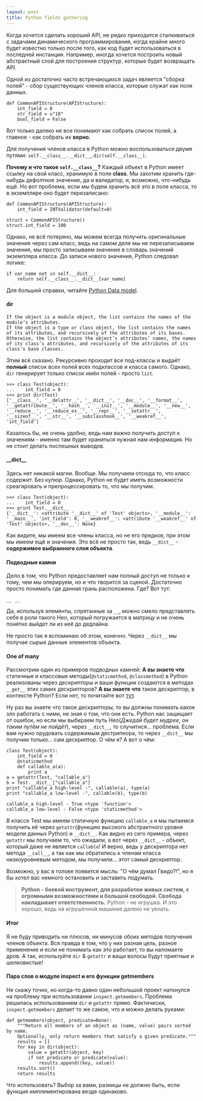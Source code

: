```yaml
---
layout: post
title: Python fields gathering
---
```

Когда хочется сделать хороший API, не редко приходится сталкиваться с задачами динамического программирования, когда крайне много будет известно только после того, как код будет использоваться в последней инстанции.
Например, иногда хочется построить новый абстрактный слой для построения структур, которые будет возвращать API.

Одной из достаточно часто встречающихся задач является "сборка полей" - сбор существующих членов класса, которые служат как поля данных.

    def CommonAPIStructure(APIStructure):
        int_field = 0
        str_field = u"10"
        bool_field = False

Вот только далеко не все понимают как собрать список полей, а главное - как собрать их **верно**.

<!-- more -->

Для получения членов класса в Python можно воспользоваться двумя путями: `self.__class__.__dict__`, `dir(self.__class__)`.

**Почему и что такое `self.__class__`?** Каждый объект в Python имеет ссылку на свой класс, хранимую в поле __class__. Мы захотим хранить где-нибудь дефолтное значение, да и валидатор, и, возможно, что-нибудь ещё. Но вот проблема, если мы будем хранить всё это в поле класса, то в экземпляре оно будет перезаписано:

    def CommonAPIStructure(APIStructure):
        int_field = INTValidator(default=0)
    
    struct = CommonAPIStructure()
    struct.int_field = 100

Однако, не всё потеряно, мы можем всегда получить оригинальные значения через сам класс, ведь на самом деле мы не перезаписываем значения, мы просто записываем значение в словарь значений экземпляра класса. До записи нового значения, Python следовал логике:

    if var_name not in self.__dict__:
        return self.__class__.__dict__[var_name]

Для большей справки, читайте [Python Data model](http://docs.python.org/2/reference/datamodel.html).

#### dir
    If the object is a module object, the list contains the names of the module’s attributes.
    If the object is a type or class object, the list contains the names of its attributes, and recursively of the attributes of its bases.
    Otherwise, the list contains the object’s attributes’ names, the names of its class’s attributes, and recursively of the attributes of its class’s base classes.

Этим всё сказано. Рекурсивно проходит все под-классы и выдаёт **полный** список всех полей всех подклассов и класса самого. Однако, `dir` генерирует только список имён полей - просто `list`.

    >>> class Test(object):
    ...    int_field = 0
    >>> print dir(Test)
    ['__class__', '__delattr__', '__dict__', '__doc__', '__format__', '__getattribute__', '__hash__', '__init__', '__module__', '__new__', '__reduce__', '__reduce_ex__', '__repr__', '__setattr__', '__sizeof__', '__str__', '__subclasshook__', '__weakref__', 'int_field']

Казалось бы, не очень удобно, ведь нам важно получить доступ к значениям - именно там будет храниться нужная нам информация. Но не стоит делать поспешных выводов.

#### __dict\_\_
Здесь нет никакой магии. Вообще. Мы получаем отсюда то, что класс содержит. Без купюр. Однако, Python не будет иметь возможности среагировать и препроцессировать то, что мы получим.

    >>> class Test(object):
    ...    int_field = 0
    >>> print Test.__dict__
    {'__dict__': <attribute '__dict__' of 'Test' objects>, '__module__': '__main__', 'int_field': 0, '__weakref__': <attribute '__weakref__' of 'Test' objects>, '__doc__': None}

Как видите, мы имеем все члены класса, но не его предков, при этом мы имеем ещё и значения. Это всё не просто так, ведь `__dict__` - **содержимое выбранного слоя объекта**.

#### Подводные камни

Дело в том, что Python предоставляет нам полный доступ не только к тому, чем мы оперируем, но и что творится за сценой. Достаточно просто понимать где данная грань расположена. Где? Вот тут:

`__ __`

Да, используя элементы, спрятанные за `__`, можно смело представлять себя в роли такого Нео, который погружается в матрицу и не очень понятно выйдет ли из неё до дедлайна.

Не просто так я вспоминаю об этом, конечно. Через `__dict__` мы получае сырые данные элементов объекта.

#### One of many
Рассмотрим один из примеров подводных камней:
**А вы знаете что** статичные и классовые методы(`@staticmethod`, `@classmethod`) в Python реализованы через дескрипторы и ваши функции создаются в методах `__get__` этих самих дескрипторов?
**А вы знаете что** такое дескриптор, в контексте Python? Если нет, то почитайте вот [тут](http://docs.python.org/2/reference/datamodel.html#implementing-descriptors).

Ну раз вы знаете что такое дескрипторы, то вы должны понимать какое зло работать с ними, не зная о том, что они есть. Python нас защищает от ошибок, но если мы выбираем путь Нео(*Джедай будет мудрее, он таким путём не пойдёт*), через `__dict__`, то случитнся... проблема. Если вам нужно орудовать содержимым дестрипнора, то через `__dict__` мы получим только... сам дескриптор.
О чём я? А вот о чём:

    class Test(object):
        int_field = 0
        @staticmethod
        def callable_a(a):
            print a
    a = getattr(Test, "callable_a")
    b = Test.__dict__["callable_a"]
    print "callable_a high-level -", callable(a), type(a)
    print "callable_a low-level -", callable(b), type(b)
    
    callable_a high-level - True <type 'function'>
    callable_a low-level - False <type 'staticmethod'>

В классе Test мы имеем статичную функцию `callable_a` и мы пытаемся получить её через `getattr`(функцию высокого абстрактного уровня модели данных Python) и `__dict__`. Как видно из сего примера, через `getattr` мы получаем то, что ожидали, а вот через `__dict__` - объект, который даже не является `callable`! И верно, ведь у дескриптора нет метода `__call__`, а так как мы обратились к членам класса низкоуровневым методом, мы получили... этот самый дескриптор.

Возможно, у вас в голове появится мысль: "О чём думал Гвидо?!", но я бы хотел вас немного остановить и заставить подумать.

> **Python - боевой инструмент, для разработки живых систем, с огромными возможностями и большой свободой. Свобода накладывает ответственность.** Python - не игрушка. И это хорошо, ведь на игрушечной машинке далеко не уехать.

#### Итог
Я не буду приводить ни плюсов, ни минусов обоих методов получения членов объекта. Вся правда в том, что у них разная цель, разное применение и если не понимать как это работает, то вы наломаете дров.
А так, используйте `dir` & `getattr` и ващи волосы будут приятные и шелковистые!

#### Пара слов о модуле inspect и его функции getmembers
Не скажу точно, но когда-то давно один небольшой проект наткнулся на проблему при использовании `inspect.getmembers`. Проблема решилась использованием `dir` и `getattr` прямо. Фактически, `inspect.getmembers` делает то же самое, что и можно делать руками:

    def getmembers(object, predicate=None):
        """Return all members of an object as (name, value) pairs sorted by name.
        Optionally, only return members that satisfy a given predicate."""
        results = []
        for key in dir(object):
            value = getattr(object, key)
            if not predicate or predicate(value):
                results.append((key, value))
        results.sort()
        return results

Что использовать? Выбор за вами, разницы не должно быть, если функция имплементирована везде одинаково.
